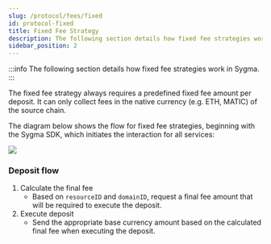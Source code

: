 ```yaml
---
slug: /protocol/fees/fixed
id: protocol-fixed
title: Fixed Fee Strategy
description: The following section details how fixed fee strategies work in Sygma.
sidebar_position: 2
---
```


:::info
The following section details how fixed fee strategies work in Sygma.
:::

The fixed fee strategy always requires a predefined fixed fee amount per deposit. It can only collect fees in the native currency (e.g. ETH, MATIC) of the source chain.

The diagram below shows the flow for fixed fee strategies, beginning with the Sygma SDK, which initiates the interaction for all services:

![](../../../static/assets/static-fee-general.png)

### Deposit flow
1. Calculate the final fee
     - Based on `resourceID` and `domainID`, request a final fee amount that will be required to execute the deposit.
2. Execute deposit
     - Send the appropriate base currency amount based on the calculated final fee when executing the deposit.